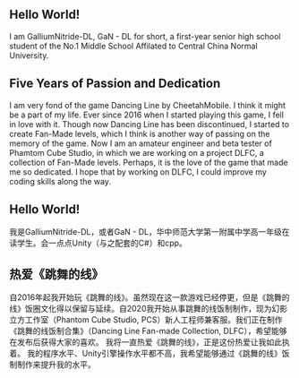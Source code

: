 <h2>Hello World!</h2>
I am GalliumNitride-DL, GaN - DL for short, a first-year senior high school student of the No.1 Middle School Affilated to Central China Normal University.

<h2>Five Years of Passion and Dedication</h2>
I am very fond of the game Dancing Line by CheetahMobile. I think it might be a part of my life. Ever since 2016 when I started playing this game, I fell in love with it.
Though now Dancing Line has been discontinued, I started to create Fan-Made levels, which I think is another way of passing on the memory of the game.
Now I am an amateur engineer and beta tester of Phamtom Cube Studio, in which we are working on a project DLFC, a collection of Fan-Made levels.
Perhaps, it is the love of the game that made me so dedicated. I hope that by working on DLFC, I could improve my coding skills along the way.

<h2>Hello World!</h2>
我是GalliumNitride-DL，或者GaN - DL，华中师范大学第一附属中学高一年级在读学生。会一点点Unity（与之配套的C#）和cpp。

<h2>热爱《跳舞的线》</h2>
自2016年起我开始玩《跳舞的线》。虽然现在这一款游戏已经停更，但是《跳舞的线》饭圈文化得以保留与延续。自2020我开始从事跳舞的线饭制制作，现为幻影立方工作室（Phantom Cube Studio, PCS）新人工程师兼客服。我们正在制作《跳舞的线饭制合集》（Dancing Line Fan-made Collection, DLFC），希望能够在发布后获得大家的喜欢。
我将一直热爱《跳舞的线》，正是这份热爱让我如此执着。
我的程序水平、Unity引擎操作水平都不高，我希望能够通过《跳舞的线》饭制制作来提升我的水平。
